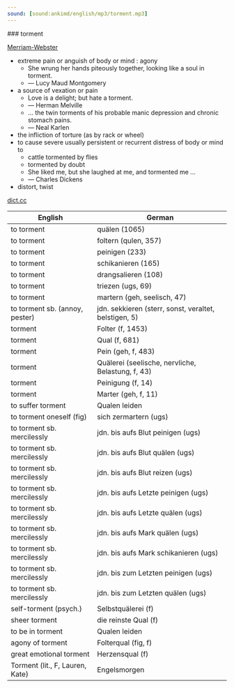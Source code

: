 ```yaml
---
sound: [sound:ankimd/english/mp3/torment.mp3]
---
```


\### torment

[Merriam-Webster](https://www.merriam-webster.com/dictionary/torment)

- extreme pain or anguish of body or mind : agony
    - She wrung her hands piteously together, looking like a soul in torment.
    - — Lucy Maud Montgomery
- a source of vexation or pain
    - Love is a delight; but hate a torment.
    - — Herman Melville
    - … the twin torments of his probable manic depression and chronic stomach pains.
    - — Neal Karlen
- the infliction of torture (as by rack or wheel)
- to cause severe usually persistent or recurrent distress of body or mind to
    - cattle tormented by flies
    - tormented by doubt
    - She liked me, but she laughed at me, and tormented me …
    - — Charles Dickens
- distort, twist

[dict.cc](https://www.dict.cc/torment)

| English        | German       |
| -------------- | ------------ |
| to torment | quälen (1065) |
| to torment | foltern (qulen, 357) |
| to torment | peinigen (233) |
| to torment | schikanieren (165) |
| to torment | drangsalieren (108) |
| to torment | triezen (ugs, 69) |
| to torment | martern (geh, seelisch, 47) |
| to torment sb. (annoy, pester) | jdn. sekkieren (sterr, sonst, veraltet, belstigen, 5) |
| torment | Folter (f, 1453) |
| torment | Qual (f, 681) |
| torment | Pein (geh, f, 483) |
| torment | Quälerei (seelische, nervliche, Belastung, f, 43) |
| torment | Peinigung (f, 14) |
| torment | Marter (geh, f, 11) |
| to suffer torment | Qualen leiden |
| to torment oneself (fig) | sich zermartern (ugs) |
| to torment sb. mercilessly | jdn. bis aufs Blut peinigen (ugs) |
| to torment sb. mercilessly | jdn. bis aufs Blut quälen (ugs) |
| to torment sb. mercilessly | jdn. bis aufs Blut reizen (ugs) |
| to torment sb. mercilessly | jdn. bis aufs Letzte peinigen (ugs) |
| to torment sb. mercilessly | jdn. bis aufs Letzte quälen (ugs) |
| to torment sb. mercilessly | jdn. bis aufs Mark quälen (ugs) |
| to torment sb. mercilessly | jdn. bis aufs Mark schikanieren (ugs) |
| to torment sb. mercilessly | jdn. bis zum Letzten peinigen (ugs) |
| to torment sb. mercilessly | jdn. bis zum Letzten quälen (ugs) |
| self-torment (psych.) | Selbstquälerei (f) |
| sheer torment | die reinste Qual (f) |
| to be in torment | Qualen leiden |
| agony of torment | Folterqual (fig, f) |
| great emotional torment | Herzensqual (f) |
| Torment (lit., F, Lauren, Kate) | Engelsmorgen |
